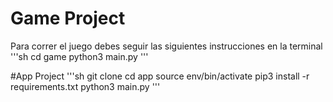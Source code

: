 # Game Project

Para correr el juego debes seguir las siguientes instrucciones en la terminal
'''sh
cd game
python3 main.py
'''


#App Project
'''sh
git clone
cd app
source env/bin/activate
pip3 install -r requirements.txt
python3 main.py
'''
